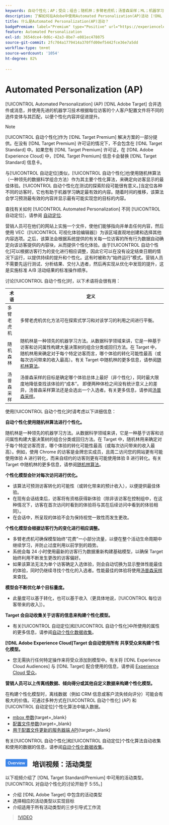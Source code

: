 ```yaml
---
keywords: 自动个性化；AP；受众；组合；随机林；多臂老虎机；汤普森采样；ML；机器学习
description: 了解如何在Adobe中使用Automated Personalization(AP)活动 [!DNL Target] 可使用先进的机器学习技术将不同的选件变体与每位访客进行匹配。
title: 什么是Automated Personalization(AP)活动？
badgePremium: label="Premium" type="Positive" url="https://experienceleague.adobe.com/docs/target/using/introduction/intro.html?lang=en#premium newtab=true" tooltip="See what's included in Target Premium."
feature: Automated Personalization
exl-id: 3654dce4-0d6c-42a3-8be7-e081ec478075
source-git-commit: 2fc704a1779414a370ffd00ef5442fce36e7a5dd
workflow-type: tm+mt
source-wordcount: '1054'
ht-degree: 82%

---
```


# Automated Personalization (AP)

[!UICONTROL Automated Personalization] (AP) [!DNL Adobe Target] 合并选件或消息，并使用先进的机器学习技术根据每位访客的个人客户配置文件将不同的选件变体与其匹配，以便个性化内容并促进提升。

>[!NOTE]
>
>[!UICONTROL 自动个性化]作为 [!DNL Target Premium] 解决方案的一部分提供。在没有 [!DNL Target Premium] 许可证的情况下，不会包含在 [!DNL Target Standard] 中。如果您有 [!DNL Target Premium] 许可证，在 [!DNL Adobe Experience Cloud] 中，[!DNL Target Premium] 信息卡会替换 [!DNL Target Standard] 信息卡。

与[!UICONTROL 自动定位]类似，[!UICONTROL 自动个性化]也使用随机林算法（一种领先的数据科学组合方法）作为其主要个性化算法，来确定向访客显示的最佳体验。[!UICONTROL 自动个性化在测试的探索阶段可能很有意义。]当定位各种不同的访客时，它也有助于机器学习确定最有效的内容。随着时间的推移，该算法会学习预测最有效的内容并显示最有可能实现您的目标的内容。

查找有关如何 [!UICONTROL Automated Personalization] 不同 [!UICONTROL 自动定位]，请参阅 [自动定位](/help/main/c-activities/auto-target/auto-target-to-optimize.md).

营销人员可在他们的网站上实施一个文件，使他们能够指向并单击任何内容，然后使用 VEC（[!UICONTROL 可视化体验编辑器]）为该区域直观地创建和选择其他内容选项。之后，该算法会根据系统提供的有关每一位访客的所有行为数据自动确定向该访客提供的内容块，从而提供个性化体验。由于[!UICONTROL 自动个性化]可以根据访客行为的变化进行相应调整，因此它可以在没有设定结束日期的情况下运行，以提供持续的提升和个性化。这有时被称为“始终运行”模式。营销人员不需要先运行测试、分析结果、交付入选者，然后再实现从优化中发现的提升，这是实施标准 A/B 活动结果的标准操作顺序。

讨论[!UICONTROL 自动个性化]时，以下术语将会很有用：

| 术语 | 定义 |
|---|---|
| 多臂老虎机 | 多臂老虎机优化方法可在探索式学习和对该学习的利用之间进行平衡。 |
| 随机森林 | 随机林是一种领先的机器学习方法。从数据科学领域来讲，它是一种基于访客和访问属性构建大量决策树的组合分类或回归方法。在 Target 中，随机林用来确定对于每个特定访客而言，哪个体验的转化可能性最高（或每次访问带来的收入最高）。有关 Target 中随机林的更多信息，请参阅[随机林算法](/help/main/c-activities/t-automated-personalization/algo-random-forest.md)。 |
| 汤普森采样 | 汤普森采样的目标是确定哪个体验总体上最好（非个性化），同时最大限度地降低查找该体验的“成本”。 即便两种体检之间没有统计意义上的差异，汤普森采样算法还是会选出一个入选者。有关更多信息，请参阅[汤普森采样](https://en.wikipedia.org/wiki/Thompson_sampling)。 |

使用[!UICONTROL 自动个性化]时请考虑以下详细信息：

**自动个性化使用随机林算法进行个性化。**

随机林是一种领先的机器学习方法。从数据科学领域来讲，它是一种基于访客和访问属性构建大量决策树的组合分类或回归方法。在 Target 中，随机林用来确定对于每个特定访客而言，哪个体验的转化可能性最高（或每次访问带来的收入最高）。例如，使用 Chrome 的访客是金牌忠实成员，且周二访问您的网站更有可能使用体验 A 进行转化，而来自纽约的访客则更有可能使用体验 B 进行转化。有关 Target 中随机林的更多信息，请参阅[随机林算法](/help/main/c-activities/t-automated-personalization/algo-random-forest.md)。

**个性化模型会针对每次访问进行优化。**

* 该算法可预测访客转化的可能性（或转化带来的预计收入），以便提供最佳体验。
* 在现有会话结束后，访客将有资格获得新体验（除非该访客在控制组中，在这种情况下，访客在首次访问时看到的体验将与其在后续访问中看到的体验相同）。
* 在会话中，所呈现的体验不会为保持视觉一致性而发生更改。

**个性化模型会根据访客行为的变化进行相应调整。**

* 多臂老虎机可确保模型始终“花费”一小部分流量，以便在整个活动生命周期中继续学习，并防止过度利用以前学到的趋势。
* 系统会每 24 小时使用最新的访客行为数据重新构建基础模型，以确保 Target 始终利用不断发生更改的访客偏好。
* 如果该算法无法为单个访客确定入选体验，则会自动切换为显示整体性能最佳的体验，同时仍继续寻找个性化的入选者。性能最佳的体验将使用[汤普森采样](https://en.wikipedia.org/wiki/Thompson_sampling)来查找。

**模型会不断优化单个目标量度。**

* 此量度可以基于转化，也可以基于收入（更具体地说，[!UICONTROL 每位访客带来的收入]）。

**Target 会自动收集关于访客的信息来构建个性化模型。**

* 有关[!UICONTROL 自动定位]和[!UICONTROL 自动个性化]中所使用的属性的更多信息，请参阅[自动个性化数据收集](/help/main/c-activities/t-automated-personalization/ap-data.md)。

**[!DNL Adobe Experience Cloud]Target 会自动使用所有 共享受众来构建个性化模型。**

* 您无需执行任何特定操作来将受众添加到模型中。有关将 [!DNL Experience Cloud Audiences] 与 [!DNL Target] 配合使用的信息，请参阅 [Experience Cloud 受众](/help/main/c-integrating-target-with-mac/mmp.md)。

**营销人员可以上传离线数据、倾向得分或其他自定义数据来构建个性化模型。**

在构建个性化模型时，离线数据（例如 CRM 信息或客户流失倾向评分）可能会有极大的价值。可通过多种方式在[!UICONTROL 自动个性化] (AP) 和[!UICONTROL 自动定位]个性化算法中输入数据。

* [mbox 参数](https://experienceleague.adobe.com/docs/target-dev/developer/implementation/methods/methods-to-get-data-into-target.html){target=_blank}
* [配置文件参数](https://experienceleague.adobe.com/docs/target-dev/developer/implementation/methods/methods-to-get-data-into-target.html){target=_blank}
* [用于配置文件更新的服务器端 API](https://experienceleague.adobe.com/docs/target-dev/developer/implementation/methods/methods-to-get-data-into-target.html){target=_blank}

有关[!UICONTROL 自动个性化]和[!UICONTROL 自动定位]个性化算法自动收集和使用的数据的信息，请参阅[自动个性化数据收集](/help/main/c-activities/t-automated-personalization/ap-data.md)。

## ![概述徽章](/help/main/assets/overview.png) 培训视频：活动类型

以下视频介绍了 [!DNL Target Standard/Premium] 中可用的活动类型。[!UICONTROL 对自动个性化的讨论开始于 5:55。]

* 介绍 [!DNL Adobe Target] 中包含的活动类型
* 选择相应的活动类型以实现目标
* 介绍适用于所有活动类型的三步引导式工作流

>[!VIDEO](https://video.tv.adobe.com/v/17386)
